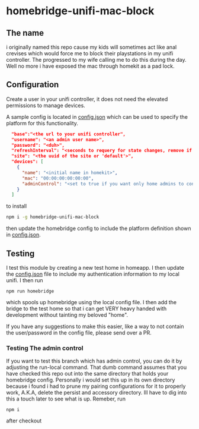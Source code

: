 # homebridge-unifi-mac-block
## The name
i originally named this repo cause my kids will sometimes act like anal crevises which would force me to block their playstations in my unifi controller.  The progressed to my wife calling me to do this during the day.  Well no more
i have exposed the mac through homekit as a pad lock.

## Configuration
Create a user in your unifi controller, it does not need the elevated permissions to manage devices.

A sample config is located in [config.json](homebridge/config.json) which can be used to specify the platform for this functionality.
````json
  "base":"<the url to your unifi controller",
  "username": "<an admin user name>",
  "password": "<duh>",
  "refreshInterval": "<seconds to requery for state changes, remove if you dont want automatic polling>"
  "site": "<the uuid of the site or 'default'>",
  "devices": [
    {
      "name": "<initial name in homekit>",
      "mac": "00:00:00:00:00:00",
      "adminControl": "<set to true if you want only home admins to control the locks"
    }
  ]
````
to install
```bash
npm i -g homebridge-unifi-mac-block
```
then update the homebridge config to include the platform definition shown in [config.json](homebridge/config.json).
## Testing
I test this module by creating a new test home in homeapp.  I then update the [config.json](homebridge/config.json) file to include 
my authentication information to my local unifi.  I then run
```shell script
npm run homebridge
```
which spools up homebridge using the local config file.  I then add the bridge to the test home so that i can get VERY heavy handed with development without tainting my beloved "home". 

If you have any suggestions to make this easier, like a way to not contain the user/password in the config file, please send over a PR.

### Testing The admin control
If you want to test this branch which has admin control, you can do it by adjusting the run-local command.  That dumb command
assumes that you have checked this repo out into the same directory that holds your homebridge config.  Personally i would
set this up in its own directory because i found i had to prune my pairing configurations for it to properly work, A.K.A, 
delete the persist and accessory directory.  Ill have to dig into this a touch later to see what is up.
Remeber, run 
```shell script
npm i
```
after checkout